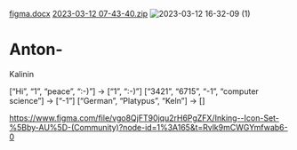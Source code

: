 [figma.docx](https://github.com/Unordinary98/Anton-kalinin/files/10951106/figma.docx)
[2023-03-12 07-43-40.zip](https://github.com/Unordinary98/Anton-kalinin/files/10950979/2023-03-12.07-43-40.zip)
![2023-03-12 16-32-09 (1)](https://user-images.githubusercontent.com/124304167/224548152-ab9f1765-6205-4fa3-aab5-a527a0ef8aba.jpeg)
# Anton-
Kalinin 


[“Hi”, “1”, “peace”, “:-)”] → [“1”, “:-)”]
[“3421”, “6715”, “-1”, “computer science”] → [“-1”]
[“German”, “Platypus”, “Keln”] → []


https://www.figma.com/file/vgo8QjFT90jqu2rH6PgZFX/Inking--Icon-Set-%5Bby-AU%5D-(Community)?node-id=1%3A165&t=Rvlk9mCWGYmfwab6-0

